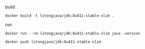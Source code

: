 build
```
docker build -t litongjava/jdk:8u411-stable-slim .
```
run
```
docker run --rm litongjava/jdk:8u411-stable-slim java -version
```

```
docker push litongjava/jdk:8u411-stable-slim
```